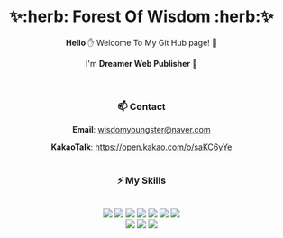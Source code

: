 <div align="center">
<h1> ✨:herb: Forest Of Wisdom :herb:✨ </h1>

**Hello** :hand:  Welcome To My Git Hub page! 🎉

I'm **Dreamer Web Publisher** :first_quarter_moon_with_face:	
<br><br>

### 📫 Contact
 **Email**: wisdomyoungster@naver.com

 **KakaoTalk**: https://open.kakao.com/o/saKC6yYe
 <br><br>
 
### ⚡ My Skills
 \
 <img src="https://img.shields.io/badge/HTML5-E34F26?style=flat&logo=HTML5&logoColor=ffffff"/>
 <img src="https://img.shields.io/badge/CSS3-1572B6?style=flat&logo=CSS3&logoColor=ffffff"/>
 <img src="https://img.shields.io/badge/Sass-CC6699?style=flat&logo=Sass&logoColor=ffffff"/>
 <img src="https://img.shields.io/badge/JavaScript-555555?style=flat&logo=JavaScript&logoColor=F7DF1E"/>
 <img src="https://img.shields.io/badge/jQuery-0769AD?style=flat&logo=jQuery&logoColor=ffffff"/>
 <img src="https://img.shields.io/badge/React-ffffff?style=flat&logo=React&logoColor=61DAFB"/>
 <img src="https://img.shields.io/badge/Bootstrap-7952B3?style=flat&logo=Bootstrap&logoColor=ffffff"/>
 \
 <img src="https://img.shields.io/badge/Photoshop-CEEEFF?style=flat&logo=Adobe Photoshop&logoColor=31A8FF"/>
 <img src="https://img.shields.io/badge/Illustrator-FFEFBF?style=flat&logo=Adobe Illustrator&logoColor=FF9A00"/>
 <img src="https://img.shields.io/badge/Git-181717?style=flat&logo=GitHub&logoColor=ffffff"/>
 </div>
 
 

<!--
**ji-hyeLim/ji-hyeLim** is a ✨ _special_ ✨ repository because its `README.md` (this file) appears on your GitHub profile.

Here are some ideas to get you started:

- 🔭 I’m currently working on ...
- 🌱 I’m currently learning ...
- 👯 I’m looking to collaborate on ...
- 🤔 I’m looking for help with ...
- 💬 Ask me about ...
- 📫 How to reach me: ...
- 😄 Pronouns: ...
- ⚡ Fun fact: ...
-->
